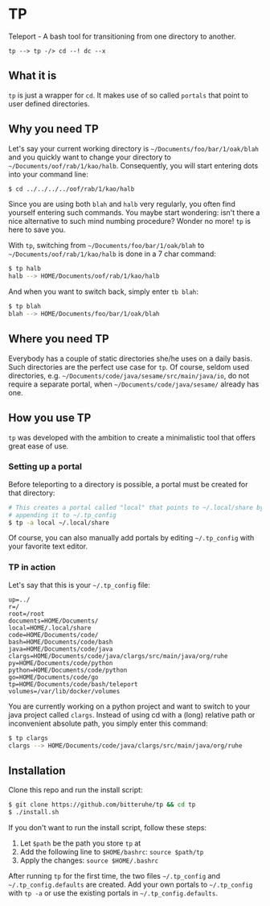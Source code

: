 # TP
Teleport - A bash tool for transitioning from one directory to another.  
```text
tp --> tp -/> cd --! dc --x
```
## What it is
`tp` is just a wrapper for `cd`. It makes use of so called `portals` that point
to user defined directories.
## Why you need TP
Let's say your current working directory is `~/Documents/foo/bar/1/oak/blah`
and you quickly want to change your directory to `~/Documents/oof/rab/1/kao/halb`.
Consequently, you will start entering dots into your command line:
```bash
$ cd ../../../../oof/rab/1/kao/halb
```
Since you are using both `blah` and `halb` very regularly, you often find yourself
entering such commands. You maybe start wondering: isn't there a nice alternative
to such mind numbing procedure? Wonder no more! `tp` is here to save you.

With `tp`, switching from `~/Documents/foo/bar/1/oak/blah` to
`~/Documents/oof/rab/1/kao/halb` is done in a 7 char command:
```bash
$ tp halb
halb --> HOME/Documents/oof/rab/1/kao/halb
```
And when you want to switch back, simply enter `tb blah`:
```bash
$ tp blah
blah --> HOME/Documents/foo/bar/1/oak/blah
```
## Where you need TP
Everybody has a couple of static directories she/he uses on a daily basis.
Such directories are the perfect use case for `tp`. Of course, seldom used
directories, e.g. `~/Documents/code/java/sesame/src/main/java/io`, do not
require a separate portal, when `~/Documents/code/java/sesame/` already has one.

## How you use TP
`tp` was developed with the ambition to create a minimalistic tool that offers
great ease of use.

### Setting up a portal
Before teleporting to a directory is possible, a portal must be created for that
directory:
```bash
# This creates a portal called "local" that points to ~/.local/share by
# appending it to ~/.tp_config
$ tp -a local ~/.local/share
```
Of course, you can also manually add portals by editing `~/.tp_config`
with your favorite text editor.

### TP in action
Let's say that this is your `~/.tp_config` file:
```text
up=../
r=/
root=/root
documents=HOME/Documents/
local=HOME/.local/share
code=HOME/Documents/code/
bash=HOME/Documents/code/bash
java=HOME/Documents/code/java
clargs=HOME/Documents/code/java/clargs/src/main/java/org/ruhe
py=HOME/Documents/code/python
python=HOME/Documents/code/python
go=HOME/Documents/code/go
tp=HOME/Documents/code/bash/teleport
volumes=/var/lib/docker/volumes
```
You are currently working on a python project and want to switch to your java
project called `clargs`. Instead of using cd with a (long) relative path or
inconvenient absolute path, you simply enter this command:
```bash
$ tp clargs
clargs --> HOME/Documents/code/java/clargs/src/main/java/org/ruhe
```

## Installation
Clone this repo and run the install script:
```bash
$ git clone https://github.com/bitteruhe/tp && cd tp
$ ./install.sh
```
If you don't want to run the install script, follow these steps:
1. Let `$path` be the path you store `tp` at
2. Add the following line to `$HOME/bashrc`: `source $path/tp`
3. Apply the changes: `source $HOME/.bashrc`

After running `tp` for the first time, the two files `~/.tp_config` and `~/.tp_config.defaults` are created. Add your own portals to `~/.tp_config` with `tp -a` or
use the existing portals in `~/.tp_config.defaults`.
